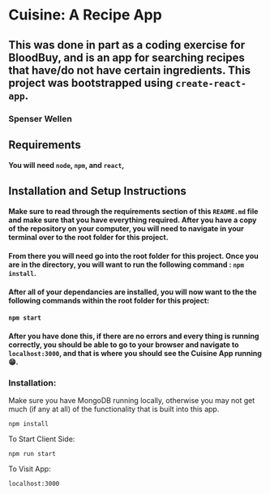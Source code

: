 # Cuisine: A Recipe App

## This was done in part as a coding exercise for BloodBuy, and is an app for searching recipes that have/do not have certain ingredients. This project was bootstrapped using `create-react-app`.

### Spenser Wellen

## Requirements

#### You will need `node`, `npm`, and `react`,

## Installation and Setup Instructions

#### Make sure to read through the requirements section of this `README.md` file and make sure that you have everything required. After you have a copy of the repository on your computer, you will need to navigate in your terminal over to the root folder for this project.

#### From there you will need go into the root folder for this project. Once you are in the directory, you will want to run the following command : `npm install`.

#### After all of your dependancies are installed, you will now want to the the following commands within the root folder for this project:

#### `npm start`

#### After you have done this, if there are no errors and every thing is running correctly, you should be able to go to your browser and navigate to `localhost:3000`, and that is where you should see the Cuisine App running 😁.

### Installation:

Make sure you have MongoDB running locally, otherwise you may not get much (if any at all) of the functionality that is built into this app.

`npm install`

To Start Client Side:

`npm run start`

To Visit App:

`localhost:3000`
